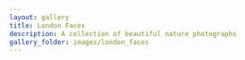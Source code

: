 ```yaml
---
layout: gallery
title: London Faces
description: A collection of beautiful nature photographs
gallery_folder: images/london_faces
---
```


